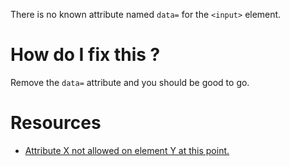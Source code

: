 There is no known attribute named `data=` for the `<input>` element.

# How do I fix this ?

Remove the `data=` attribute and you should be good to go.

# Resources

* [Attribute X not allowed on element Y at this point.](http://help.simplytestable.com/errors/html-validation/attribute-x-not-allowed-on-element-y-at-this-point/)
